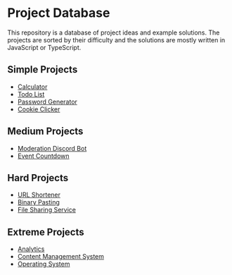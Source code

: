 # Project Database

This repository is a database of project ideas and example solutions. The projects are sorted by their difficulty and
the solutions are mostly written in JavaScript or TypeScript.

## Simple Projects
* [Calculator](projects/calculator)
* [Todo List](projects/todo-list)
* [Password Generator](projects/password-generator)
* [Cookie Clicker](projects/cookie-clicker)

## Medium Projects
* [Moderation Discord Bot](projects/moderation-discord-bot)
* [Event Countdown](projects/event-countdown)

## Hard Projects
* [URL Shortener](projects/url-shortener)
* [Binary Pasting](projects/binary-pasting)
* [File Sharing Service](projects/file-sharing-service)

## Extreme Projects
* [Analytics](projects/analytics)
* [Content Management System](projects/content-management-system)
* [Operating System](projects/operating-system)


